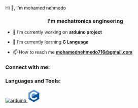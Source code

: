 Hi 👋, I'm mohamed nehmedo</h1>
<h3 align="center">I'm mechatronics engineering</h3>


- 🔭 I’m currently working on **arduino project**

- 🌱 I’m currently learning **C Language**

- 📫 How to reach me **mohamednehmedo716@gmail.com**

<h3 align="left">Connect with me:</h3>
<p align="left">
</p>

<h3 align="left">Languages and Tools:</h3>
<p align="left"> <a href="https://www.arduino.cc/" target="_blank" rel="noreferrer"> <img src="https://cdn.worldvectorlogo.com/logos/arduino-1.svg" alt="arduino" width="40" height="40"/> </a> <a href="https://www.cprogramming.com/" target="_blank" rel="noreferrer"> <img src="https://raw.githubusercontent.com/devicons/devicon/master/icons/c/c-original.svg" alt="c" width="40" height="40"/> </a> </p>
